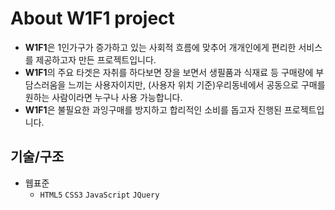 
# About W1F1 project

  * **W1F1**은 1인가구가 증가하고 있는 사회적 흐름에 맞추어 개개인에게 편리한 서비스를 제공하고자 만든 프로젝트입니다. 
  * **W1F1**의 주요 타겟은 자취를 하다보면 장을 보면서 생필품과 식재료 등 구매량에 부담스러움을 느끼는 사용자이지만, (사용자 위치 기준)우리동네에서 공동으로 구매를 원하는 사람이라면 누구나 사용 가능합니다.
  * **W1F1**은 불필요한 과잉구매를 방지하고 합리적인 소비를 돕고자 진행된 프로젝트입니다.


## 기술/구조

* 웹표준
  * `HTML5` `CSS3` `JavaScript` `JQuery`
